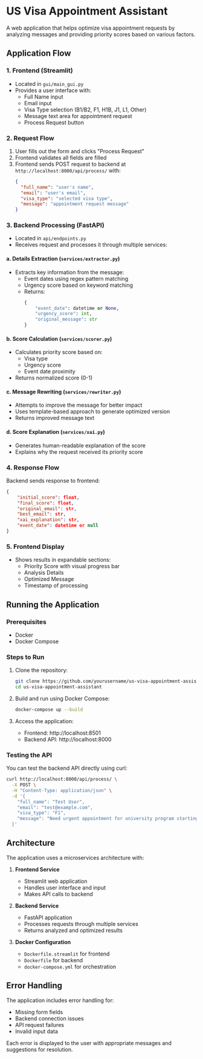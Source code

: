 # US Visa Appointment Assistant

A web application that helps optimize visa appointment requests by analyzing messages and providing priority scores based on various factors.

## Application Flow

### 1. Frontend (Streamlit)
- Located in `gui/main_gui.py`
- Provides a user interface with:
  - Full Name input
  - Email input
  - Visa Type selection (B1/B2, F1, H1B, J1, L1, Other)
  - Message text area for appointment request
  - Process Request button

### 2. Request Flow
1. User fills out the form and clicks "Process Request"
2. Frontend validates all fields are filled
3. Frontend sends POST request to backend at `http://localhost:8000/api/process/` with:
   ```json
   {
     "full_name": "user's name",
     "email": "user's email",
     "visa_type": "selected visa type",
     "message": "appointment request message"
   }
   ```

### 3. Backend Processing (FastAPI)
- Located in `api/endpoints.py`
- Receives request and processes it through multiple services:

#### a. Details Extraction (`services/extractor.py`)
- Extracts key information from the message:
  - Event dates using regex pattern matching
  - Urgency score based on keyword matching
  - Returns:
    ```python
    {
        "event_date": datetime or None,
        "urgency_score": int,
        "original_message": str
    }
    ```

#### b. Score Calculation (`services/scorer.py`)
- Calculates priority score based on:
  - Visa type
  - Urgency score
  - Event date proximity
- Returns normalized score (0-1)

#### c. Message Rewriting (`services/rewriter.py`)
- Attempts to improve the message for better impact
- Uses template-based approach to generate optimized version
- Returns improved message text

#### d. Score Explanation (`services/xai.py`)
- Generates human-readable explanation of the score
- Explains why the request received its priority score

### 4. Response Flow
Backend sends response to frontend:
```json
{
    "initial_score": float,
    "final_score": float,
    "original_email": str,
    "best_email": str,
    "xai_explanation": str,
    "event_date": datetime or null
}
```

### 5. Frontend Display
- Shows results in expandable sections:
  - Priority Score with visual progress bar
  - Analysis Details
  - Optimized Message
  - Timestamp of processing

## Running the Application

### Prerequisites
- Docker
- Docker Compose

### Steps to Run

1. Clone the repository:
   ```bash
   git clone https://github.com/yourusername/us-visa-appointment-assistant.git
   cd us-visa-appointment-assistant
   ```

2. Build and run using Docker Compose:
   ```bash
   docker-compose up --build
   ```

3. Access the application:
   - Frontend: http://localhost:8501
   - Backend API: http://localhost:8000

### Testing the API
You can test the backend API directly using curl:
```bash
curl http://localhost:8000/api/process/ \
  -X POST \
  -H "Content-Type: application/json" \
  -d '{
    "full_name": "Test User",
    "email": "test@example.com",
    "visa_type": "F1",
    "message": "Need urgent appointment for university program starting next month"
  }'
```

## Architecture

The application uses a microservices architecture with:

1. **Frontend Service**
   - Streamlit web application
   - Handles user interface and input
   - Makes API calls to backend

2. **Backend Service**
   - FastAPI application
   - Processes requests through multiple services
   - Returns analyzed and optimized results

3. **Docker Configuration**
   - `Dockerfile.streamlit` for frontend
   - `Dockerfile` for backend
   - `docker-compose.yml` for orchestration

## Error Handling

The application includes error handling for:
- Missing form fields
- Backend connection issues
- API request failures
- Invalid input data

Each error is displayed to the user with appropriate messages and suggestions for resolution. 